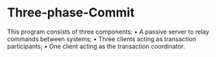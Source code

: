 # Three-phase-Commit
This program consists of three components:
 • A passive server to relay commands between systems;
 • Three clients acting as transaction participants; 
 • One client acting as the transaction coordinator.
 
